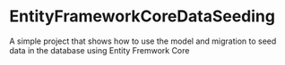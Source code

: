 # EntityFrameworkCoreDataSeeding

A simple project that shows how to use the model and migration to seed data in the database using Entity Fremwork Core
